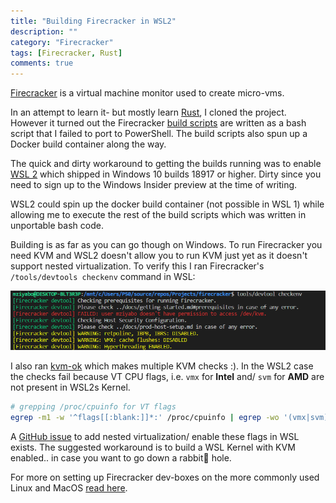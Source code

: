 ```yaml
---
title: "Building Firecracker in WSL2"
description: ""
category: "Firecracker"
tags: [Firecracker, Rust]
comments: true
---
```


[Firecracker](https://github.com/firecracker-microvm/firecracker) is a virtual machine monitor used to create micro-vms.

In an attempt to learn it- but mostly learn [Rust](https://www.rust-lang.org/), I cloned the project. However it turned out the Firecracker [build scripts](https://github.com/firecracker-microvm/firecracker/blob/master/tools/devtool) are written as a bash script that I failed to port to PowerShell. The build scripts also spun up a Docker build container along the way.

The quick and dirty workaround to getting the builds running was to enable [WSL 2](https://docs.microsoft.com/en-us/windows/WSL/WSL2-install) which shipped in Windows 10 builds 18917 or higher. Dirty since you need to sign up to the Windows Insider preview at the time of writing.

WSL2 could spin up the docker build container (not possible in WSL 1) while allowing me to execute the rest of the build scripts which was written in unportable bash code.

Building is as far as you can go though on Windows. To run Firecracker you need KVM and WSL2 doesn't allow you to run KVM just yet as it doesn't support nested virtualization. To verify this I ran Firecracker's `/tools/devtools checkenv` command in WSL:

![/tools/checkenv](/assets/posts/checkenv.PNG)

I also ran [kvm-ok](http://manpages.ubuntu.com/manpages/xenial/man1/kvm-ok.1.html) which makes multiple KVM checks :). In the WSL2 case the checks fail because VT CPU flags, i.e. `vmx` for **Intel** and/ `svm` for **AMD** are not present in WSL2s Kernel.

``` sh
# grepping /proc/cpuinfo for VT flags
egrep -m1 -w '^flags[[:blank:]]*:' /proc/cpuinfo | egrep -wo '(vmx|svm)'
```

A [GitHub issue](https://github.com/microsoft/WSL/issues/4193) to add nested virtualization/ enable these flags in WSL exists. The suggested workaround is to build a WSL Kernel with KVM enabled.. in case you want to go down a rabbit🐰 hole.

For more on setting up Firecracker dev-boxes on the more commonly used Linux and MacOS [read here](https://github.com/firecracker-microvm/firecracker/blob/777e366329c48764db51325eda241943ca485d97/docs/dev-machine-setup.md).